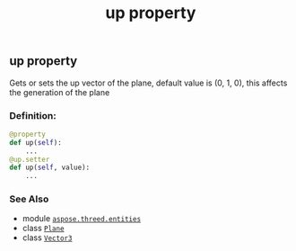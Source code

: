﻿---
title: up property
second_title: Aspose.3D for Python via .NET API References
description: 
type: docs
weight: 200
url: /aspose.threed.entities/plane/up/
is_root: false
---

## up property


Gets or sets the up vector of the plane, default value is (0, 1, 0), this affects the generation of the plane
### Definition:
```python
@property
def up(self):
    ...
@up.setter
def up(self, value):
    ...
```

### See Also
* module [`aspose.threed.entities`](../../)
* class [`Plane`](/3d/python-net/aspose.threed.entities/plane)
* class [`Vector3`](/3d/python-net/aspose.threed.utilities/vector3)
